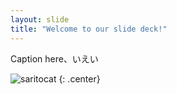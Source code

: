 ```yaml
---
layout: slide
title: "Welcome to our slide deck!"
---
```


Caption here、いえい

![saritocat](https://octodex.github.com/images/saritocat.png)
{: .center}
